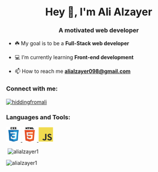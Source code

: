 
<h1 align="center">Hey 👋, I'm Ali Alzayer</h1>
<h3 align="center">A motivated web developer</h3>


- ☘️ My goal is to be a **Full-Stack web developer**

- 💻 I’m currently learning **Front-end development** 
- 📫 How to reach me **alialzayer098@gmail.com**

<h3 align="left">Connect with me:</h3>
<p align="left">
<a href="https://twitter.com/hiddingfromali" target="blank"><img align="center" src="https://raw.githubusercontent.com/rahuldkjain/github-profile-readme-generator/master/src/images/icons/Social/twitter.svg" alt="hiddingfromali" height="30" width="40" /></a>
</p>

<h3 align="left">Languages and Tools:</h3>
<p align="left"> <a href="https://www.w3schools.com/css/" target="_blank" rel="noreferrer"> <img src="https://raw.githubusercontent.com/devicons/devicon/master/icons/css3/css3-original-wordmark.svg" alt="css3" width="40" height="40"/> </a>
<a href="https://www.w3.org/html/" target="_blank" rel="noreferrer"> <img src="https://raw.githubusercontent.com/devicons/devicon/master/icons/html5/html5-original-wordmark.svg" alt="html5" width="40" height="40"/> </a> 
  <a href="https://developer.mozilla.org/en-US/docs/Web/JavaScript" target="_blank" rel="noreferrer"> <img src="https://raw.githubusercontent.com/devicons/devicon/master/icons/javascript/javascript-original.svg" alt="javascript" width="40" height="40"/> </a> </p>

 
<p>&nbsp;<img align="center" src="https://github-readme-stats.vercel.app/api?username=alialzayer1&show_icons=true&locale=en" alt="alialzayer1" /></p>
<p><img align="left" src="https://github-readme-stats.vercel.app/api/top-langs?username=alialzayer1&show_icons=true&locale=en&layout=compact" alt="alialzayer1" /></p> 


